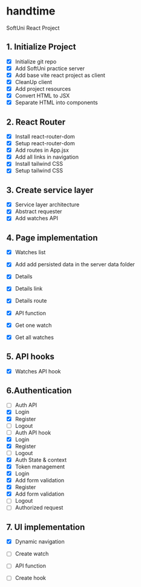 # handtime

SoftUni React Project

## 1. Initialize Project

- [x] Initialize git repo
- [x] Add SoftUni practice server
- [x] Add base vite react project as client
- [x] CleanUp client
- [x] Add project resources
- [x] Convert HTML to JSX
- [x] Separate HTML into components

## 2. React Router

- [x] Install react-router-dom
- [x] Setup react-router-dom
- [x] Add routes in App.jsx
- [x] Add all links in navigation
- [x] Install tailwind CSS
- [x] Setup tailwind CSS

## 3. Create service layer

- [x] Service layer architecture
- [x] Abstract requester
- [x] Add watches API

## 4. Page implementation

- [x] Watches list
 - [x] Add add persisted data in the server data folder
- [x] Details
- [x] Details link
- [x] Details route
- [x] API function
 - [x] Get one watch 
 - [x] Get all watches 
 

## 5. API hooks
 - [x] Watches API hook
  
## 6.Authentication
 - [ ] Auth API
  - [x] Login
  - [x] Register
  - [ ] Logout
- [ ]  Auth API hook
 - [x] Login
 - [x] Register
 - [ ] Logout  
 - [x] Auth State & context
 - [x] Token management
 - [x] Login
  - [x] Add form validation  
 - [x] Register
  - [x] Add form validation
- [ ] Logout
- [ ] Authorized request

 ## 7. UI implementation
- [x] Dynamic navigation
- [ ] Create watch
 - [ ] API function
 - [ ] Create hook
    
